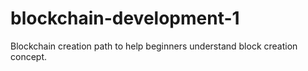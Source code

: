 # blockchain-development-1
Blockchain creation path to help beginners understand block creation concept. 
